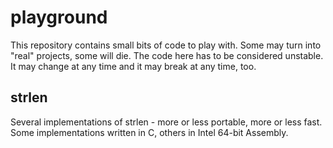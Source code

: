playground
==========

This repository contains small bits of code to play with. Some may turn into
"real" projects, some will die.
The code here has to be considered unstable. It may change at any time and it
may break at any time, too.

strlen
------
Several implementations of strlen - more or less portable, more or less fast.
Some implementations written in C, others in Intel 64-bit Assembly.
